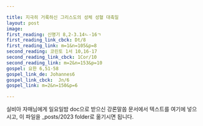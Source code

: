 ```yaml
---

title: 지극히 거룩하신 그리스도의 성체 성혈 대축일
layout: post 
image: 
first_reading: 신명기 8,2-3.14ㄴ-16ㄱ
first_reading_link_cbck: Dt/8
first_reading_link: m=1&n=105&p=8
second_reading: 코린토 1서 10,16-17
second_reading_link_cbck: 1Cor/10
second_reading_link: m=2&n=153&p=10
gospel: 요한 6,51-58
gospel_link_de: Johannes6
gospel_link_cbck:  Jn/6
gospel_link: m=2&n=150&p=6

---
```



실비아 자매님에게 일요일밤 doc으로 받으신
강론말씀 문서에서
텍스트를 여기에 넣으시고,
이 파일을 _posts/2023 folder로 옮기시면 됩니다.
